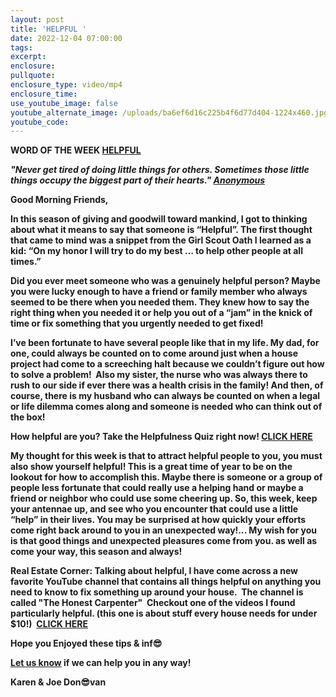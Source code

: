 ```yaml
---
layout: post
title: 'HELPFUL '
date: 2022-12-04 07:00:00
tags:
excerpt:
enclosure:
pullquote:
enclosure_type: video/mp4
enclosure_time:
use_youtube_image: false
youtube_alternate_image: /uploads/ba6ef6d16c225b4f6d77d404-1224x460.jpg
youtube_code:
---
```

**WORD OF THE WEEK&nbsp;[HELPFUL](https://www.bing.com/search?q=Helpful+definition&amp;cvid=a5e653b1381d42ee904d3747a113de2c&amp;aqs=edge..69i57j69i64.10079j0j1&amp;pglt=675&amp;FORM=ANNTA1&amp;PC=U531)**

***"Never get tired of doing little things for others. Sometimes those little things occupy the biggest part of their hearts."&nbsp;[Anonymous](https://www.quotespedia.org/authors/a/anonymous/never-get-tired-of-doing-little-things-for-your-loved-ones-those-little-things-occupy-the-biggest-part-of-their-hearts-anonymous/)***

**Good Morning Friends,**

**In this season of giving and goodwill toward mankind, I got to thinking about what it means to say that someone is “Helpful”. The first thought that came to mind was a snippet from the Girl Scout Oath I learned as a kid: “On my honor I will try to do my best … to help other people at all times.”**

**Did you ever meet someone who was a genuinely helpful person? Maybe you were lucky enough to have a friend or family member who always seemed to be there when you needed them. They knew how to say the right thing when you needed it or help you out of a “jam” in the knick of time or fix something that you urgently needed to get fixed\!**

**I’ve been fortunate to have several people like that in my life. My dad, for one, could always be counted on to come around just when a house project had come to a screeching halt because we couldn’t figure out how to solve a problem\!&nbsp; Also my sister, the nurse who was always there to rush to our side if ever there was a health crisis in the family\! And then, of course, there is my husband who can always be counted on when a legal or life dilemma comes along and someone is needed who can think out of the box\!**

**How helpful are you? Take the Helpfulness Quiz right now\!&nbsp;[CLICK HERE](https://quizizz.com/admin/quiz/5eaf47f3a9b26e001cf5a0e4/being-helpful)**

**My thought for this week is that to attract helpful people to you, you must also show yourself helpful\! This is a great time of year to be on the lookout for how to accomplish this. Maybe there is someone or a group of people less fortunate that could really use a helping hand or maybe a friend or neighbor who could use some cheering up. So, this week, keep your antennae up, and see who you encounter that could use a little “help” in their lives. You may be surprised at how quickly your efforts come right back around to you in an unexpected way\!... My wish for you is that good things and unexpected pleasures come from you. as well as come your way, this season and always\!**

**Real Estate Corner:&nbsp;****Talking about helpful, I have come across a new favorite YouTube channel that contains all things helpful on anything you need to know to fix something up around your house.&nbsp; The channel is called "The Honest Carpenter"&nbsp; Checkout one of the videos I found particularly helpful. (this one is about stuff every house needs for under $10\!) &nbsp;****[CLICK HERE](https://youtu.be/--TEBkkLzrk)**

**Hope you Enjoyed these tips & inf😎**

**[Let us know](https://longislandrealestatevideoblog.com/contact)&nbsp;if we can help you in any way\!&nbsp;**

**Karen & Joe Don😎van&nbsp;**&nbsp;